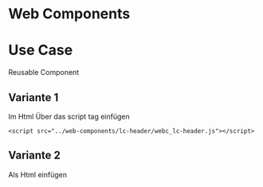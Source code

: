 # Web Components

# Use Case

Reusable Component

## Variante 1

Im Html Über das script tag einfügen

    <script src="../web-components/lc-header/webc_lc-header.js"></script>

## Variante 2

Als Html einfügen
